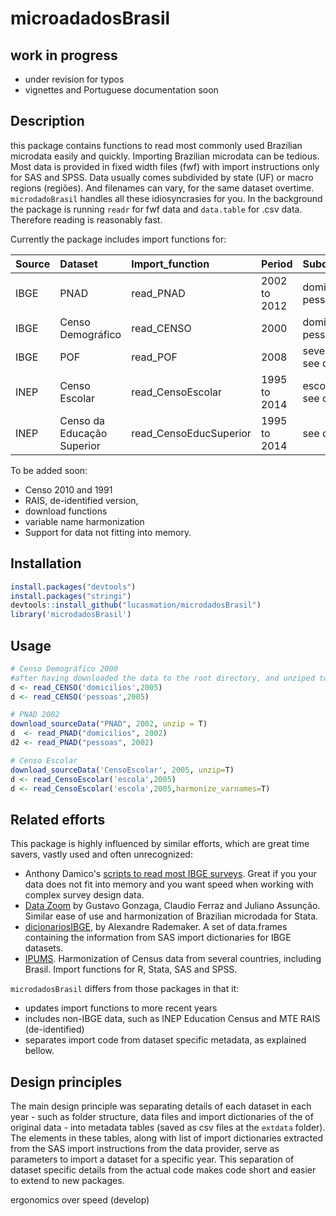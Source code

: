 <!-- README.md is generated from README.Rmd. Please edit that file -->
microadadosBrasil
=================

work in progress
----------------

-   under revision for typos
-   vignettes and Portuguese documentation soon

Description
-----------

this package contains functions to read most commonly used Brazilian microdata easily and quickly. Importing Brazilian microdata can be tedious. Most data is provided in fixed width files (fwf) with import instructions only for SAS and SPSS. Data usually comes subdivided by state (UF) or macro regions (regiões). And filenames can vary, for the same dataset overtime. `microdadoBrasil` handles all these idiosyncrasies for you. In the background the package is running `readr` for fwf data and `data.table` for .csv data. Therefore reading is reasonably fast.

Currently the package includes import functions for:

| Source | Dataset                    | Import\_function        | Period       | Subdataset                |
|:-------|:---------------------------|:------------------------|:-------------|:--------------------------|
| IBGE   | PNAD                       | read\_PNAD              | 2002 to 2012 | domicilios, pessoas       |
| IBGE   | Censo Demográfico          | read\_CENSO             | 2000         | domicilios, pessoas       |
| IBGE   | POF                        | read\_POF               | 2008         | several, see details      |
| INEP   | Censo Escolar              | read\_CensoEscolar      | 1995 to 2014 | escolas, ..., see detials |
| INEP   | Censo da Educação Superior | read\_CensoEducSuperior | 1995 to 2014 | see details               |

To be added soon:

-   Censo 2010 and 1991
-   RAIS, de-identified version,
-   download functions
-   variable name harmonization
-   Support for data not fitting into memory.

Installation
------------

``` r
install.packages("devtools")
install.packages("stringi") 
devtools::install_github("lucasmation/microdadosBrasil")
library('microdadosBrasil')
```

Usage
-----

``` r
# Censo Demográfico 2000
#after having downloaded the data to the root directory, and unziped to root run
d <- read_CENSO('domicilios',2005)
d <- read_CENSO('pessoas',2005)

# PNAD 2002
download_sourceData("PNAD", 2002, unzip = T)
d  <- read_PNAD("domicilios", 2002)
d2 <- read_PNAD("pessoas", 2002)

# Censo Escolar
download_sourceData('CensoEscolar', 2005, unzip=T)
d <- read_CensoEscolar('escola',2005)
d <- read_CensoEscolar('escola',2005,harmonize_varnames=T)
```

Related efforts
---------------

This package is highly influenced by similar efforts, which are great time savers, vastly used and often unrecognized:

-   Anthony Damico's [scripts to read most IBGE surveys](http://www.asdfree.com/). Great if you your data does not fit into memory and you want speed when working with complex survey design data.
-   [Data Zoom](http://www.econ.puc-rio.br/datazoom/) by Gustavo Gonzaga, Claudio Ferraz and Juliano Assunção. Similar ease of use and harmonization of Brazilian microdada for Stata.
-   [dicionariosIBGE](https://cran.r-project.org/web/packages/dicionariosIBGE/index.html), by Alexandre Rademaker. A set of data.frames containing the information from SAS import dictionaries for IBGE datasets.
-   [IPUMS](https://international.ipums.org/international/). Harmonization of Census data from several countries, including Brasil. Import functions for R, Stata, SAS and SPSS.

`microdadosBrasil` differs from those packages in that it:

-   updates import functions to more recent years
-   includes non-IBGE data, such as INEP Education Census and MTE RAIS (de-identified)
-   separates import code from dataset specific metadata, as explained bellow.

Design principles
-----------------

The main design principle was separating details of each dataset in each year - such as folder structure, data files and import dictionaries of the of original data - into metadata tables (saved as csv files at the `extdata` folder). The elements in these tables, along with list of import dictionaries extracted from the SAS import instructions from the data provider, serve as parameters to import a dataset for a specific year. This separation of dataset specific details from the actual code makes code short and easier to extend to new packages.

ergonomics over speed (develop)
